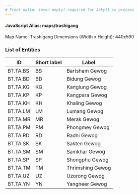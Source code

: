 ```yaml
---
# Front matter (even empty) required for Jekyll to process
---
```


#### JavaScript Alias: maps/trashigang

Map Name: Trashigang
Dimensions (Width x Height): 440x590

### List of Entities

ID | Short label | Label
---|---|---|
BT.TA.BS|BS|Bartsham Gewog
BT.TA.BD|BD|Bidung Gewog
BT.TA.KG|KG|Kanglung Gewog
BT.TA.KP|KP|Kangpara Gewog
BT.TA.KH|KH|Khaling Gewog
BT.TA.LM|LM|Lumang Gewog
BT.TA.MR|MR|Merak Gewog
BT.TA.PM|PM|Phongmey Gewog
BT.TA.RD|RD|Radhi Gewog
BT.TA.SK|SK|Sakten Gewog
BT.TA.SM|SM|Samkhar Gewog
BT.TA.SP|SP|Shongphu Gewog
BT.TA.TM|TM|Thrimshing Gewog
BT.TA.UZ|UZ|Uzorong Gewog
BT.TA.YN|YN|Yangneer Gewog